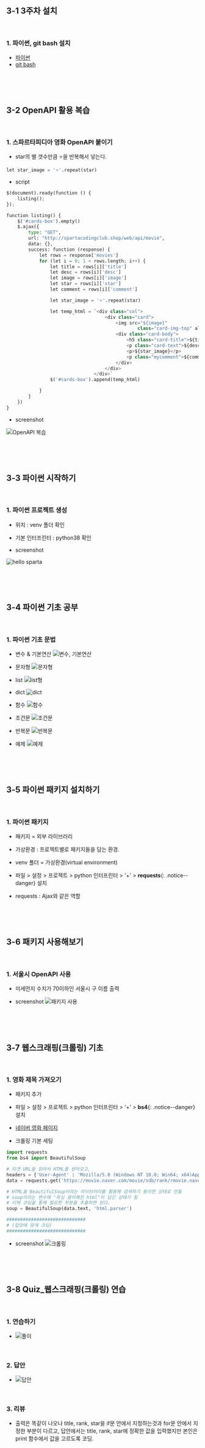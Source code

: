## 3-1 3주차 설치

<br>

### 1. 파이썬, git bash 설치

- [파이썬](https://www.python.org/ftp/python/3.8.6/python-3.8.6-amd64.exe)
- [git bash](https://git-scm.com/)

<br><br><br>

## 3-2 OpenAPI 활용 복습

<br>

### 1. 스파르타피디아 영화 OpenAPI 붙이기

- star의 별 갯수만큼 ⭐을 반복해서 넣는다.

```python
let star_image = '⭐'.repeat(star)
```

- script

```python
$(document).ready(function () {
    listing();
});

function listing() {
    $('#cards-box').empty()
    $.ajax({
        type: "GET",
        url: "http://spartacodingclub.shop/web/api/movie",
        data: {},
        success: function (response) {
            let rows = response['movies']
            for (let i = 0; 1 < rows.length; i++) {
                let title = rows[i]['title']
                let desc = rows[i]['desc']
                let image = rows[i]['image']
                let star = rows[i]['star']
                let comment = rows[i]['comment']

                let star_image = '⭐'.repeat(star)

                let temp_html = `<div class="col">
                                    <div class="card">
                                        <img src="${image}"
                                                class="card-img-top" alt="...">
                                        <div class="card-body">
                                            <h5 class="card-title">${title}</h5>
                                            <p class="card-text">${desc}</p>
                                            <p>${star_image}</p>
                                            <p class="mycomment">${comment}</p>
                                        </div>
                                    </div>
                                </div>`
                $('#cards-box').append(temp_html)

            }
        }
    })
}
```

- screenshot

![OpenAPI 복습](https://user-images.githubusercontent.com/98236458/164587781-88f436dc-f348-4840-9cb0-30a8f2e1eb62.PNG)

<br><br><br>

## 3-3 파이썬 시작하기

<br>

### 1. 파이썬 프로젝트 생성

- 위치 : venv 폴더 확인
- 기본 인터프린터 : python38 확인

- screenshot

![hello sparta](https://user-images.githubusercontent.com/98236458/164588918-1c4302e8-9b9e-4229-87e0-9477c5ee1dd6.PNG)

<br><br><br>

## 3-4 파이썬 기초 공부

<br>

### 1. 파이썬 기초 문법

- 변수 & 기본연산
  ![변수, 기본연산](https://user-images.githubusercontent.com/98236458/164604453-c56a6caf-caeb-482d-b429-89ee9de0de8e.PNG)

- 문자형
  ![문자형](https://user-images.githubusercontent.com/98236458/164604473-aa4f9c64-3b56-4681-8428-0c7d6611277d.PNG)

- list
  ![list형](https://user-images.githubusercontent.com/98236458/164604506-d11dd38a-d09c-4308-b112-8e8969b24493.PNG)

- dict
  ![dict](https://user-images.githubusercontent.com/98236458/164604528-55e2c120-f585-4541-8abe-e3ec2ee777f2.PNG)

- 함수
  ![함수](https://user-images.githubusercontent.com/98236458/164604547-e41f77c6-e86a-4326-b5c9-c678290c577b.PNG)

- 조건문
  ![조건문](https://user-images.githubusercontent.com/98236458/164604558-91193439-78e8-4a15-bb46-ddfc435ebf60.PNG)

- 반복문
  ![반복문](https://user-images.githubusercontent.com/98236458/164604571-d0819e8d-3e7f-4485-bb41-cc61501e0837.PNG)

- 예제
  ![예제](https://user-images.githubusercontent.com/98236458/164604601-1dae2665-6472-4096-94f8-53ef42f23a9d.PNG)

<br><br><br>

## 3-5 파이썬 패키지 설치하기

<br>

### 1. 파이썬 패키지

- 패키지 = 외부 라이브러리

- 가상환경 : 프로젝트별로 패키지들을 담는 환경.
- venv 폴더 = 가상환경(virtual environment)

- 파일 > 설정 > 프로젝트 > python 인터프린터 > '+' > **requests**{: .notice--danger} 설치
- requests : Ajax와 같은 역할

<br><br><br>

## 3-6 패키지 사용해보기

<br>

### 1. 서울시 OpenAPI 사용

- 미세먼지 수치가 70이하인 서울시 구 이름 출력

- screenshot
  ![패키지 사용](https://user-images.githubusercontent.com/98236458/164606874-c4a0c632-4fcc-4745-b880-9e9638a825f5.PNG)

<br><br><br>

## 3-7 웹스크래핑(크롤링) 기초

<br>

### 1. 영화 제목 가져오기

- 패키지 추가
- 파일 > 설정 > 프로젝트 > python 인터프린터 > '+' > **bs4**{: .notice--danger} 설치

- [네이버 영화 페이지](https://movie.naver.com/movie/sdb/rank/rmovie.naver?sel=pnt&date=20210829)

- 크롤링 기본 세팅

```python
import requests
from bs4 import BeautifulSoup

# 타겟 URL을 읽어서 HTML를 받아오고,
headers = {'User-Agent' : 'Mozilla/5.0 (Windows NT 10.0; Win64; x64)AppleWebKit/537.36 (KHTML, like Gecko) Chrome/73.0.3683.86 Safari/537.36'}
data = requests.get('https://movie.naver.com/movie/sdb/rank/rmovie.naver?sel=pnt&date=20210829',headers=headers)

# HTML을 BeautifulSoup이라는 라이브러리를 활용해 검색하기 용이한 상태로 만듦
# soup이라는 변수에 "파싱 용이해진 html"이 담긴 상태가 됨
# 이제 코딩을 통해 필요한 부분을 추출하면 된다.
soup = BeautifulSoup(data.text, 'html.parser')

#############################
# (입맛에 맞게 코딩)
#############################
```

- screenshot
  ![크롤링](https://user-images.githubusercontent.com/98236458/164648342-d0634128-df4c-4a39-9369-df72645ba7c8.PNG)

<br><br><br>

## 3-8 Quiz\_웹스크래핑(크롤링) 연습

<br>

### 1. 연습하기

- ![풀이](https://user-images.githubusercontent.com/98236458/164651184-917b9de2-bb87-4242-8431-d9e64e9a4ded.PNG)

<br>

### 2. 답안

- ![답안](https://user-images.githubusercontent.com/98236458/164651215-a05470d9-3bf8-439b-b375-e3d6f8815cf0.PNG)

<br>

### 3. 리뷰

- 출력은 똑같이 나오나 title, rank, star을 if문 안에서 지정하는것과 for문 안에서 지정한 부분이 다르고, 답안에서는 title, rank, star에 정확한 값을 입력했지만 본인은 print 함수에서 값을 고르도록 코딩.
